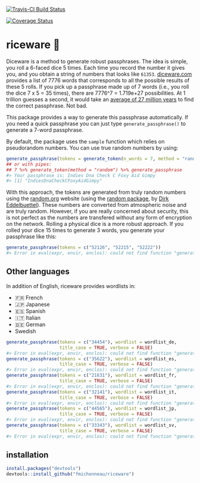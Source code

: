 

[![Travis-CI Build Status](https://travis-ci.org/fmichonneau/riceware.png?branch=master)](https://travis-ci.org/fmichonneau/riceware)

[![Coverage Status](https://coveralls.io/repos/fmichonneau/riceware/badge.svg)](https://coveralls.io/r/fmichonneau/riceware)

# riceware :rice:

Diceware is a method to generate robust passphrases. The idea is simple, you
roll a 6-faced dice 5 times. Each time you record the number it gives you, and
you obtain a string of numbers that looks like
`61353`. [diceware.com](http://diceware.com) provides a list of 7776 words that
corresponds to all the possible results of these 5 rolls. If you pick up a
passphrase made up of 7 words (i.e., you roll the dice 7 x 5 = 35 times), there
are 7776^7 = 1.719e+27 possibilities. At 1 trillion guesses a second, it would
take an
[average of 27 million years](https://firstlook.org/theintercept/2015/03/26/passphrases-can-memorize-attackers-cant-guess/)
to find the correct passphrase. Not bad.

This package provides a way to generate this passphrase automatically. If you
need a quick passphrase you can just type `generate_passphrase()` to generate a
7-word passphrase.

By default, the package uses the `sample` function which relies on pseudorandom
numbers. You can use true random numbers by using:


```r
generate_passphrase(tokens = generate_token(n_words = 7, method = "random"))
## or with pipes:
## 7 %>% generate_token(method = "random") %>% generate_passphrase
#> Your passphrase is: Indies Dna Check C Foxy Aid Gimpy
#> [1] "IndiesDnaCheckCFoxyAidGimpy"
```

With this approach, the tokens are generated from truly random numbers using the
[random.org](http://www.random.org) website (using the
[random package](http://cran.r-project.org/package=random), by
[Dirk Eddelbuettel](http://dirk.eddelbuettel.com/)). These numbers are converted
from atmospheric noise and are truly random. However, if you are really concerned
about security, this is not perfect as the numbers are transfered without any
form of encryption on the network. Rolling a physical dice is a more robust
approach. If you rolled your dice 15 times to generate 3 words, you generate
your passphrase like this:


```r
generate_passphrase(tokens = c("52126", "52215", "52222"))
#> Error in eval(expr, envir, enclos): could not find function "generate_passphrase"
```

## Other languages

In addition of English, riceware provides wordlists in:

- :fr: French
- :jp: Japanese
- :es: Spanish
- :it: Italian
- :de: German
- Swedish


```r
generate_passphrase(tokens = c("34454"), wordlist = wordlist_de,
                    title_case = TRUE, verbose = FALSE)
#> Error in eval(expr, envir, enclos): could not find function "generate_passphrase"
generate_passphrase(tokens = c("35622"), wordlist = wordlist_es,
                    title_case = TRUE, verbose = FALSE)
#> Error in eval(expr, envir, enclos): could not find function "generate_passphrase"
generate_passphrase(tokens = c("21631"), wordlist = wordlist_fr,
                    title_case = TRUE, verbose = FALSE)
#> Error in eval(expr, envir, enclos): could not find function "generate_passphrase"
generate_passphrase(tokens = c("32141"), wordlist = wordlist_it,
                    title_case = TRUE, verbose = FALSE)
#> Error in eval(expr, envir, enclos): could not find function "generate_passphrase"
generate_passphrase(tokens = c("44565"), wordlist = wordlist_jp,
                    title_case = TRUE, verbose = FALSE)
#> Error in eval(expr, envir, enclos): could not find function "generate_passphrase"
generate_passphrase(tokens = c("33343"), wordlist = wordlist_sv,
                    title_case = TRUE, verbose = FALSE)
#> Error in eval(expr, envir, enclos): could not find function "generate_passphrase"
```

## installation


```r
install.packages("devtools")
devtools::install_github("fmichonneau/riceware")
```
